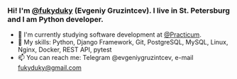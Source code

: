 ### Hi! I'm [**@fukyduky**](https://github.com/fukyduky) (Evgeniy Gruzintcev). I live in St. Petersburg and I am Python developer.

- 🌱 I'm currently studying software development at [@Practicum](https://practicum.yandex.com).
- 💬 My skills: Python, Django Framework, Git, PostgreSQL, MySQL, Linux, Nginx, Docker, REST API, pytest
- 📫 You can reach me: Telegram @evgeniygruzintcev, e-mail fukyduky@gmail.com


<!--

**fukyduky/fukyduky** is a ✨ _special_ ✨ repository because its `README.md` (this file) appears on your GitHub profile.

Here are some ideas to get you started:

- 🔭 I’m currently working on ...
- 🌱 I’m currently learning ...
- 👯 I’m looking to collaborate on ...
- 🤔 I’m looking for help with ...
- 💬 Ask me about ...
- 📫 How to reach me: ...
- 😄 Pronouns: ...
- ⚡ Fun fact: ...
-->


<!--
**fukyduky/fukyduky** is a ✨ _special_ ✨ repository because its `README.md` (this file) appears on your GitHub profile.

Here are some ideas to get you started:

- 🔭 I’m currently working on ...
- 🌱 I’m currently learning ...
- 👯 I’m looking to collaborate on ...
- 🤔 I’m looking for help with ...
- 💬 Ask me about ...
- 📫 How to reach me: ...
- 😄 Pronouns: ...
- ⚡ Fun fact: ...
-->
